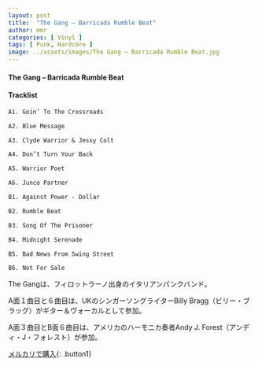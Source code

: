 ```yaml
---
layout: post
title:  "The Gang – Barricada Rumble Beat"
author: mmr
categories: [ Vinyl ]
tags: [ Punk, Hardcore ]
image: ../assets/images/The Gang – Barricada Rumble Beat.jpg
---
```


#### The Gang – Barricada Rumble Beat

#### Tracklist
```md
A1. Goin’ To The Crossroads

A2. Blue Message

A3. Clyde Warrior & Jessy Colt

A4. Don’t Turn Your Back

A5. Warrior Poet

A6. Junco Partner

B1. Against Power - Dollar

B2. Rumble Beat

B3. Song Of The Prisoner

B4. Midnight Serenade

B5. Bad News From Swing Street

B6. Not For Sale
```

The Gangは、フィロットラーノ出身のイタリアンパンクバンド。

A面１曲目と６曲目は、UKのシンガーソングライターBilly Bragg（ビリー・ブラッグ）がギター＆ヴォーカルとして参加。

A面３曲目とB面６曲目は、アメリカのハーモニカ奏者Andy J. Forest（アンディ・J・フォレスト）が参加。

[メルカリで購入](https://jp.mercari.com/item/m64968588416){: .button1}

